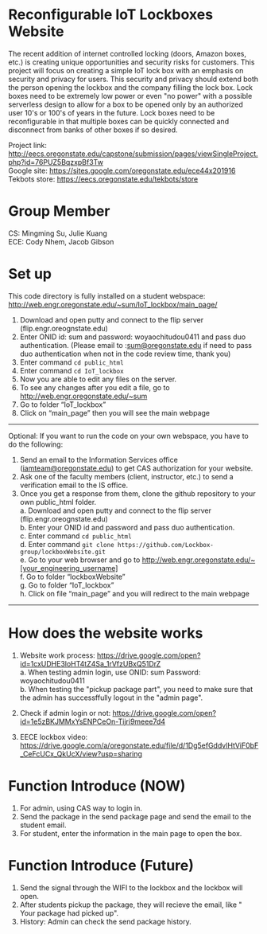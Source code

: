 # Reconfigurable IoT Lockboxes Website

The recent addition of internet controlled locking (doors, Amazon boxes, etc.) is creating unique opportunities and security risks for customers. This project will focus on creating a simple IoT lock box with an emphasis on security and privacy for users. This security and privacy should extend both the person opening the lockbox and the company filling the lock box. Lock boxes need to be extremely low power or even "no power" with a possible serverless design to allow for a box to be opened only by an authorized user 10's or 100's of years in the future. Lock boxes need to be reconfigurable in that multiple boxes can be quickly connected and disconnect from banks of other boxes if so desired.


Project link: http://eecs.oregonstate.edu/capstone/submission/pages/viewSingleProject.php?id=76PUZ5BqzxpBf3Tw \
Google site: https://sites.google.com/oregonstate.edu/ece44x201916 \
Tekbots store: https://eecs.oregonstate.edu/tekbots/store


# Group Member
CS: Mingming Su, Julie Kuang\
ECE: Cody Nhem, Jacob Gibson

# Set up

This code directory is fully installed on a student webspace: http://web.engr.oregonstate.edu/~sum/IoT_lockbox/main_page/ 

1. Download and open putty and connect to the flip server (flip.engr.oreognstate.edu)
2. Enter ONID id: sum and password: woyaochitudou0411 and pass duo authentication. (Please email to :sum@oregonstate.edu if need to pass duo authentication when not in the code review time, thank you)
3. Enter command `cd public_html`
4. Enter command `cd IoT_lockbox`
5. Now you are able to edit any files on the server.
6. To see any changes after you edit a file, go to http://web.engr.oregonstate.edu/~sum 
7. Go to folder “IoT_lockbox”
8. Click on “main_page” then you will see the main webpage
****
Optional: If you want to run the code on your own webspace, you have to do the following:
1. Send an email to the Information Services office (iamteam@oregonstate.edu)  to get CAS authorization for your website.
2. Ask one of the faculty members (client, instructor, etc.) to send a verification email to the IS office.
3. Once you get a response from them, clone the github repository to your own public_html folder.\
  a. Download and open putty and connect to the flip server (flip.engr.oreognstate.edu) \
  b. Enter your ONID id and password and pass duo authentication. \
  c. Enter command `cd public_html` \
  d. Enter command `git clone https://github.com/Lockbox-group/lockboxWebsite.git` \
  e. Go to your web browser and go to http://web.engr.oregonstate.edu/~[your_engineering_username] \
  f. Go to folder “lockboxWebsite” \
  g. Go to folder “IoT_lockbox” \
  h. Click on file “main_page” and you will redirect to the main webpage 
****

# How does the website works
1. Website work process: https://drive.google.com/open?id=1cxUDHE3loHT4tZ4Sa_1rVfzUBxQ51DrZ \
  a. When testing admin login, use ONID: sum Password: woyaochitudou0411 \
  b. When testing the "pickup package part", you need to make sure that the admin has successffully logout in the "admin page".

2. Check if admin login or not: https://drive.google.com/open?id=1e5zBKJMMxYsENPCeOn-Tijri9meee7d4
3. EECE lockbox video: https://drive.google.com/a/oregonstate.edu/file/d/1Dg5efGddvlHtViF0bF_CeFcUCx_QkUcX/view?usp=sharing

# Function Introduce (NOW)
1. For admin, using CAS way to login in.
2. Send the package in the send package page and send the email to the student email.
3. For student, enter the information in the main page to open the box.

# Function Introduce (Future)
1. Send the signal through the WIFI to the lockbox and the lockbox will open.
2. After students pickup the package, they will recieve the email, like " Your package had picked up".
3. History: Admin can check the send package history.
